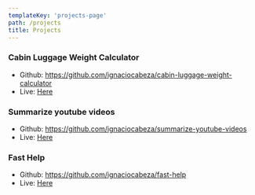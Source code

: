 ```yaml
---
templateKey: 'projects-page'
path: /projects
title: Projects
---
```


### Cabin Luggage Weight Calculator
- Github: https://github.com/ignaciocabeza/cabin-luggage-weight-calculator
- Live: [Here](https://fervent-hawking-2bf38c.netlify.com)

### Summarize youtube videos
- Github: https://github.com/ignaciocabeza/summarize-youtube-videos
- Live: [Here](https://boring-fermi-3dc62c.netlify.com)

### Fast Help 
- Github: https://github.com/ignaciocabeza/fast-help
- Live: [Here](https://ignaciocabeza.pythonanywhere.com)
